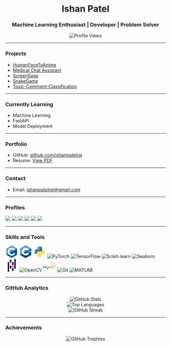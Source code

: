 <h1 align="center">Ishan Patel</h1>
<h3 align="center">Machine Learning Enthusiast | Developer | Problem Solver</h3>

<p align="center">
  <img src="https://komarev.com/ghpvc/?username=ishanpatelraj&label=Profile%20Views&color=0e75b6&style=flat" alt="Profile Views" />
</p>

---

### Projects

- [HumanFaceToAnime](https://github.com/ishanpatelraj/HumanFaceToAnime)
- [Medical Chat Assistant](https://github.com/MK10UNoY/Medical-Chat-Assistant-)
- [ScreenSage](https://github.com/deepanshu089/NH-Directionless)
- [SnakeGame](https://github.com/ishanpatelraj/SnakeGame)
- [Toxic-Comment-Classification](https://github.com/ishanpatelraj/Toxic-Comment-Classification)

---

### Currently Learning

- Machine Learning
- FastAPI
- Model Deployment

---

### Portfolio

- GitHub: [github.com/ishanpatelraj](https://github.com/ishanpatelraj?tab=repositories)
- Resume: [View PDF](https://drive.google.com/file/d/10iFCygt__tKGyvCbFFN_rEqiZHrNBmp_/view)

---

### Contact

- Email: *ishanpatelraj@gmail.com*

---

### Profiles

<p align="left">
  <a href="https://linkedin.com/in/ishan-patel-541051292" target="_blank"><img src="https://img.shields.io/badge/LinkedIn-0077B5?style=for-the-badge&logo=linkedin" /></a>
  <a href="https://stackoverflow.com/users/30549029" target="_blank"><img src="https://img.shields.io/badge/StackOverflow-FE7A16?style=for-the-badge&logo=stackoverflow" /></a>
  <a href="https://kaggle.com/ishanpatelml" target="_blank"><img src="https://img.shields.io/badge/Kaggle-20BEFF?style=for-the-badge&logo=kaggle" /></a>
  <a href="https://codeforces.com/profile/ishan_24" target="_blank"><img src="https://img.shields.io/badge/Codeforces-1F8ACB?style=for-the-badge&logo=codeforces" /></a>
  <a href="https://www.leetcode.com/ishan_patel_raj" target="_blank"><img src="https://img.shields.io/badge/LeetCode-FFA116?style=for-the-badge&logo=leetcode" /></a>
  <a href="https://auth.geeksforgeeks.org/user/ishanpafro3" target="_blank"><img src="https://img.shields.io/badge/GeeksforGeeks-2F8D46?style=for-the-badge&logo=geeksforgeeks" /></a>
</p>

---

### Skills and Tools

<p align="left">
  <img src="https://raw.githubusercontent.com/devicons/devicon/master/icons/c/c-original.svg" alt="C" width="40" height="40"/>
  <img src="https://raw.githubusercontent.com/devicons/devicon/master/icons/cplusplus/cplusplus-original.svg" alt="C++" width="40" height="40"/>
  <img src="https://raw.githubusercontent.com/devicons/devicon/master/icons/python/python-original.svg" alt="Python" width="40" height="40"/>
  <img src="https://www.vectorlogo.zone/logos/pytorch/pytorch-icon.svg" alt="PyTorch" width="40" height="40"/>
  <img src="https://www.vectorlogo.zone/logos/tensorflow/tensorflow-icon.svg" alt="TensorFlow" width="40" height="40"/>
  <img src="https://upload.wikimedia.org/wikipedia/commons/0/05/Scikit_learn_logo_small.svg" alt="Scikit-learn" width="40" height="40"/>
  <img src="https://seaborn.pydata.org/_images/logo-mark-lightbg.svg" alt="Seaborn" width="40" height="40"/>
  <img src="https://raw.githubusercontent.com/devicons/devicon/master/icons/pandas/pandas-original.svg" alt="Pandas" width="40" height="40"/>
  <img src="https://www.vectorlogo.zone/logos/opencv/opencv-icon.svg" alt="OpenCV" width="40" height="40"/>
  <img src="https://raw.githubusercontent.com/devicons/devicon/master/icons/mysql/mysql-original-wordmark.svg" alt="MySQL" width="40" height="40"/>
  <img src="https://www.vectorlogo.zone/logos/git-scm/git-scm-icon.svg" alt="Git" width="40" height="40"/>
  <img src="https://upload.wikimedia.org/wikipedia/commons/2/21/Matlab_Logo.png" alt="MATLAB" width="40" height="40"/>
</p>

---

### GitHub Analytics

<p align="center">
  <img src="https://github-readme-stats.vercel.app/api?username=ishanpatelraj&show_icons=true&theme=default" alt="GitHub Stats" />
  <br />
  <img src="https://github-readme-stats.vercel.app/api/top-langs/?username=ishanpatelraj&layout=compact" alt="Top Languages" />
  <br />
  <img src="https://github-readme-streak-stats.herokuapp.com/?user=ishanpatelraj" alt="GitHub Streak" />
</p>

---

### Achievements

<p align="center">
  <img src="https://github-profile-trophy.vercel.app/?username=ishanpatelraj&theme=onedark" alt="GitHub Trophies" />
</p>
